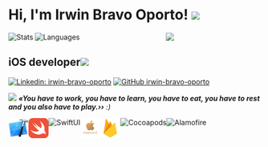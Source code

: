 
<h1> Hi, I'm Irwin Bravo Oporto! <img src="https://media.giphy.com/media/LXRBO59pLq91n2Ktdu/giphy.gif" width="50"></h1>
<img align='right' src="https://media.giphy.com/media/BlKHVUekFkvEiHaua7/giphy.gif" width="190">


![Stats](https://github-readme-stats.vercel.app/api?username=IrwinBravoOporto&count_private=true&show_icons=true&include_all_commits=true&hide=contribs&theme=dracula)
![Languages](https://github-readme-stats.vercel.app/api/top-langs/?username=IrwinBravoOporto&count_private=true&layout=compact&theme=dracula)

<h2>iOS developer<img src="https://media.giphy.com/media/WUlplcMpOCEmTGBtBW/giphy.gif" width="50"></h2>

[![Linkedin: irwin-bravo-oporto](https://img.shields.io/badge/-irwin-blue?style=flat-square&logo=Linkedin&logoColor=white&link=https://www.linkedin.com/in/irwinbravooporto/)](https://www.linkedin.com/in/irwinbravooporto/)
[![GitHub irwin-bravo-oporto](https://img.shields.io/github/followers/IrwinBravoOporto?label=follow&style=social)](https://github.com/IrwinBravoOporto)


<img src="https://media.giphy.com/media/LXRBO59pLq91n2Ktdu/giphy.gif" width="40"> <em><b>«You have to work, you have to learn, you have to eat, you have to rest and you also have to play.››</b> :)</em>

<img align="left" alt="Xcode" height="40px" src="https://raw.githubusercontent.com/github/explore/80688e429a7d4ef2fca1e82350fe8e3517d3494d/topics/xcode/xcode.png" />
<img align="left" alt="Swift" height="40px" src="https://raw.githubusercontent.com/github/explore/80688e429a7d4ef2fca1e82350fe8e3517d3494d/topics/swift/swift.png" />
<img align="left" alt="SwiftUI" height="40px" src="https://github.com/jVirus/jVirus/blob/master/Assets/swiftui.png?raw=true" />
<img align="left" alt="Objective-C" height="40px" src="https://raw.githubusercontent.com/github/explore/80688e429a7d4ef2fca1e82350fe8e3517d3494d/topics/objective-c/objective-c.png" />
<img align="left" alt="Firebase" height="40px" src="https://raw.githubusercontent.com/github/explore/80688e429a7d4ef2fca1e82350fe8e3517d3494d/topics/firebase/firebase.png" />
<img align="left" alt="Cocoapods" height="40px" src="https://encrypted-tbn0.gstatic.com/images?q=tbn:ANd9GcSt8rPNCZHn2oHHooFTUZkb218FtwluTX9l8wUzEGic7sTHaW7JSod1kRr2dc-kyDPdnA&usqp=CAU" />
<img align="left" alt="Alamofire" height="40px" src="https://cdn.nearsoft.com/uploads/2018/06/how-to-get-started-with-alamofire-lede1.png" />


